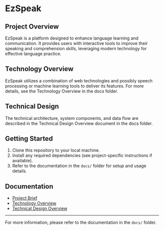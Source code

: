 # EzSpeak

## Project Overview
EzSpeak is a platform designed to enhance language learning and communication. It provides users with interactive tools to improve their speaking and comprehension skills, leveraging modern technology for effective language practice.

## Technology Overview
EzSpeak utilizes a combination of web technologies and possibly speech processing or machine learning tools to deliver its features. For more details, see the Technology Overview in the docs folder.

## Technical Design
The technical architecture, system components, and data flow are described in the Technical Design Overview document in the docs folder.

## Getting Started
1. Clone this repository to your local machine.
2. Install any required dependencies (see project-specific instructions if available).
3. Refer to the documentation in the `docs/` folder for setup and usage details.

## Documentation
- [Project Brief](docs/Project_brief.pdf)
- [Technology Overview](docs/Data_Dictionary__Technology_Overview.pdf)
- [Technical Design Overview](docs/Technical_Design_Overview.pdf)

---
For more information, please refer to the documentation in the `docs/` folder.
